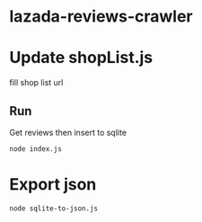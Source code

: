 # lazada-reviews-crawler

# Update shopList.js
fill shop list url

## Run

Get reviews then insert to sqlite
```
node index.js
```

# Export json
```
node sqlite-to-json.js
```

